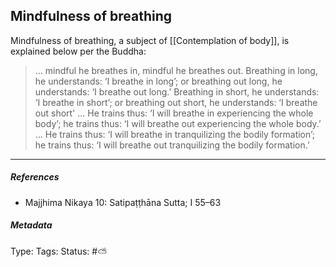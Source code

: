 ## Mindfulness of breathing  # 

Mindfulness of breathing, a subject of [[Contemplation of body]], is explained below per the Buddha:

> ... mindful he breathes in, mindful he breathes out. Breathing in long, he understands: ‘I breathe in long’; or breathing out long, he understands: ‘I breathe out long.’ Breathing in short, he understands: ‘I breathe in short’; or breathing out short, he understands: ‘I breathe out short' ... He trains thus: ‘I will breathe in experiencing the whole body’; he trains thus: ‘I will breathe out experiencing the whole body.’ ... He trains thus: ‘I will breathe in tranquilizing the bodily formation’; he trains thus: ‘I will breathe out tranquilizing the bodily formation.’

___

##### References

- Majjhima Nikaya 10: Satipaṭṭhāna Sutta; I 55–63

##### Metadata
Type: 
Tags:
Status: #⛅️ 